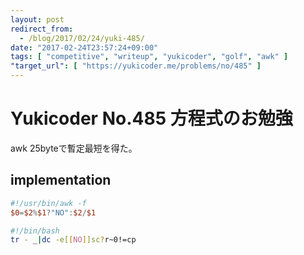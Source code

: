 ```yaml
---
layout: post
redirect_from:
  - /blog/2017/02/24/yuki-485/
date: "2017-02-24T23:57:24+09:00"
tags: [ "competitive", "writeup", "yukicoder", "golf", "awk" ]
"target_url": [ "https://yukicoder.me/problems/no/485" ]
---
```


# Yukicoder No.485 方程式のお勉強

awk $25$byteで暫定最短を得た。

## implementation

``` awk
#!/usr/bin/awk -f
$0=$2%$1?"NO":$2/$1
```

``` sh
#!/bin/bash
tr - _|dc -e[[NO]]sc?r~0!=cp
```
